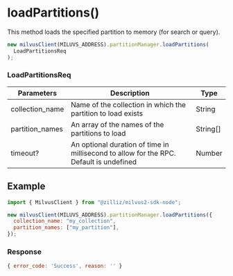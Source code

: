 # loadPartitions()

This method loads the specified partition to memory (for search or query).

```javascript
new milvusClient(MILUVS_ADDRESS).partitionManager.loadPartitions(
  LoadPartitionsReq
);
```

### LoadPartitionsReq

| Parameters      | Description                                                                            | Type     |
| --------------- | -------------------------------------------------------------------------------------- | -------- |
| collection_name | Name of the collection in which the partition to load exists                           | String   |
| partition_names | An array of the names of the partitions to load                                        | String[] |
| timeout?        | An optional duration of time in millisecond to allow for the RPC. Default is undefined | Number   |

## Example

```javascript
import { MilvusClient } from "@zilliz/milvus2-sdk-node";

new milvusClient(MILUVS_ADDRESS).partitionManager.loadPartitions({
  collection_name: "my_collection",
  partition_names: ["my_partition"],
});
```

### Response

```javascript
{ error_code: 'Success', reason: '' }
```
